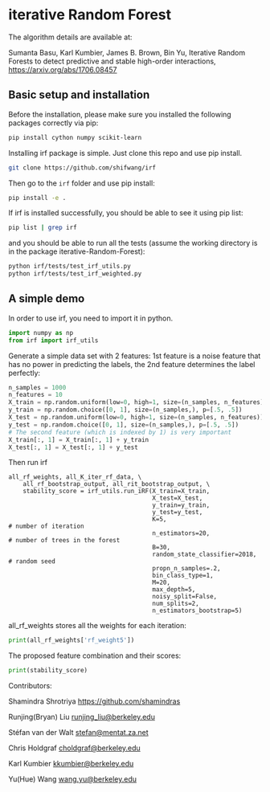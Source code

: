 # iterative Random Forest
The algorithm details are available at: 

Sumanta Basu, Karl Kumbier, James B. Brown, Bin Yu,  Iterative Random Forests to detect predictive and stable high-order interactions, 
<https://arxiv.org/abs/1706.08457>

## Basic setup and installation
Before the installation, please make sure you installed the following packages correctly via pip:
```bash
pip install cython numpy scikit-learn 
```
Installing irf package is simple. Just clone this repo and use pip install.
```bash
git clone https://github.com/shifwang/irf
```

Then go to the `irf` folder and use pip install:
```bash
pip install -e .
```
If irf is installed successfully, you should be able to see it using pip list:
```bash
pip list | grep irf
```
and you should be able to run all the tests (assume the working directory is in the package iterative-Random-Forest):
```bash
python irf/tests/test_irf_utils.py
python irf/tests/test_irf_weighted.py
```
## A simple demo
In order to use irf, you need to import it in python.

```python
import numpy as np
from irf import irf_utils
```
Generate a simple data set with 2 features: 1st feature is a noise feature that has no power in predicting the labels, the 2nd feature determines the label perfectly:
```python
n_samples = 1000
n_features = 10
X_train = np.random.uniform(low=0, high=1, size=(n_samples, n_features))
y_train = np.random.choice([0, 1], size=(n_samples,), p=[.5, .5])
X_test = np.random.uniform(low=0, high=1, size=(n_samples, n_features))
y_test = np.random.choice([0, 1], size=(n_samples,), p=[.5, .5])
# The second feature (which is indexed by 1) is very important
X_train[:, 1] = X_train[:, 1] + y_train
X_test[:, 1] = X_test[:, 1] + y_test
```
Then run irf
```
all_rf_weights, all_K_iter_rf_data, \
    all_rf_bootstrap_output, all_rit_bootstrap_output, \
    stability_score = irf_utils.run_iRF(X_train=X_train,
                                        X_test=X_test,
                                        y_train=y_train,
                                        y_test=y_test,
                                        K=5,                          # number of iteration
                                        n_estimators=20,              # number of trees in the forest
                                        B=30,
                                        random_state_classifier=2018, # random seed
                                        propn_n_samples=.2,
                                        bin_class_type=1,
                                        M=20,
                                        max_depth=5,
                                        noisy_split=False,
                                        num_splits=2,
                                        n_estimators_bootstrap=5)
```
all_rf_weights stores all the weights for each iteration:
```python
print(all_rf_weights['rf_weight5'])
```
The proposed feature combination and their scores:
```python
print(stability_score)
```
Contributors:

Shamindra Shrotriya <https://github.com/shamindras>

Runjing(Bryan) Liu <runjing_liu@berkeley.edu>

Stéfan van der Walt <stefan@mentat.za.net>

Chris Holdgraf <choldgraf@berkeley.edu>

Karl Kumbier <kkumbier@berkeley.edu>

Yu(Hue) Wang <wang.yu@berkeley.edu>
